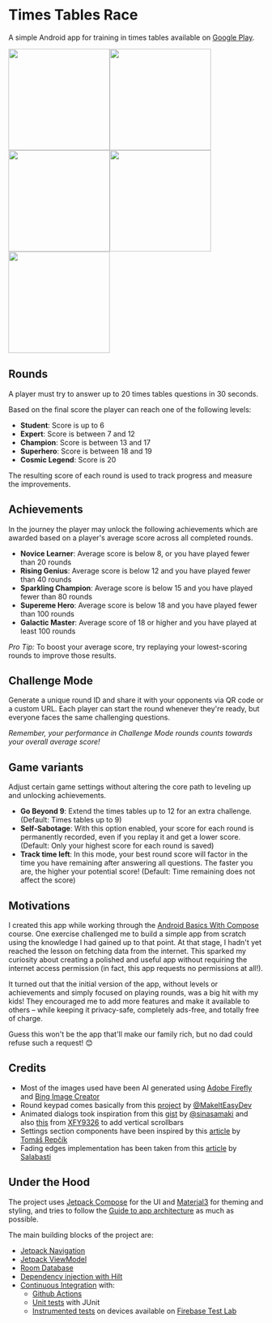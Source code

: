 # Times Tables Race
A simple Android app for training in times tables available on [Google Play](https://play.google.com/store/apps/details?id=it.mmessore.timestableschallenge).

<img src="https://github.com/Pizza67/times-tables-challenge/assets/13993235/9bc032e9-02d0-4ef8-8d82-7055c275cd27" width="200" ><img src="https://github.com/Pizza67/times-tables-challenge/assets/13993235/7843ed7e-e555-435a-8441-bacf67fabd1f" width="200"><img src="https://github.com/Pizza67/times-tables-challenge/assets/13993235/a0eae962-d7f9-47d2-b0d2-1252ccecb4d1" width="200"><img src="https://github.com/Pizza67/times-tables-challenge/assets/13993235/e4d6828d-5352-47fe-a3ca-22a7455de12a" width="200"><img src="https://github.com/Pizza67/times-tables-challenge/assets/13993235/838346b5-8f3f-4d42-97b4-a794afedac80" width="200">

## Rounds 
A player must try to answer up to 20 times tables questions in 30 seconds.

Based on the final score the player can reach one of the following levels:

* **Student**: Score is up to 6
* **Expert**: Score is between 7 and 12
* **Champion**: Score is between 13 and 17
* **Superhero**: Score is between 18 and 19
* **Cosmic Legend**: Score is 20

The resulting score of each round is used to track progress and measure the improvements.

## Achievements
In the journey the player may unlock the following achievements which are awarded based on a player's average score across all completed rounds.

* **Novice Learner**: Average score is below 8, or you have played fewer than 20 rounds
* **Rising Genius**: Average score is below 12 and you have played fewer than 40 rounds
* **Sparkling Champion**: Average score is below 15 and you have played fewer than 80 rounds
* **Supereme Hero**: Average score is below 18 and you have played fewer than 100 rounds
* **Galactic Master**: Average score of 18 or higher and you have played at least 100 rounds

_Pro Tip:_ To boost your average score, try replaying your lowest-scoring rounds to improve those results.

## Challenge Mode
Generate a unique round ID and share it with your opponents via QR code or a custom URL. 
Each player can start the round whenever they're ready, but everyone faces the same challenging questions.

_Remember, your performance in Challenge Mode rounds counts towards your overall average score!_

## Game variants
Adjust certain game settings without altering the core path to leveling up and unlocking achievements.

* **Go Beyond 9**: Extend the times tables up to 12 for an extra challenge. (Default: Times tables up to 9)
* **Self-Sabotage**: With this option enabled, your score for each round is permanently recorded, even if you replay it and get a lower score. (Default: Only your highest score for each round is saved)
* **Track time left**: In this mode, your best round score will factor in the time you have remaining after answering all questions. The faster you are, the higher your potential score! (Default: Time remaining does not affect the score)

## Motivations
I created this app while working through the [Android Basics With Compose](https://developer.android.com/courses/android-basics-compose/course) course. One exercise challenged me to build a simple app from scratch using the knowledge I had gained up to that point. At that stage, I hadn't yet reached the lesson on fetching data from the internet. This sparked my curiosity about creating a polished and useful app without requiring the internet access permission (in fact, this app requests no permissions at all!).

It turned out that the initial version of the app, without levels or achievements and simply focused on playing rounds, was a big hit with my kids! They encouraged me to add more features and make it available to others – while keeping it privacy-safe, completely ads-free, and totally free of charge.

Guess this won't be the app that'll make our family rich, but no dad could refuse such a request! 😊

## Credits

* Most of the images used have been AI generated using [Adobe Firefly](https://firefly.adobe.com/) and [Bing Image Creator](https://www.bing.com/images/create)
* Round keypad comes basically from this [project](https://github.com/MakeItEasyDev/Jetpack-Compose-Custom-Number-Keyboard) by [@MakeItEasyDev](https://github.com/MakeItEasyDev)
* Animated dialogs took inspiration from this [gist](https://gist.github.com/sinasamaki/daa825d96235a18822177a2b1b323f49?ref=sinasamaki.com) by [@sinasamaki](https://github.com/sinasamaki) and also [this](https://gist.github.com/XFY9326/2067efcc3c5899557cc6a334d76a92c8) from [XFY9326](https://gist.github.com/XFY9326) to add vertical scrollbars
* Settings section components have been inspired by this [article](https://tomas-repcik.medium.com/making-extensible-settings-screen-in-jetpack-compose-from-scratch-2558170dd24d) by [Tomáš Repčík](https://tomasrepcik.dev/)
* Fading edges implementation has been taken from this [article](https://medium.com/@helmersebastian/fading-edges-modifier-in-jetpack-compose-af94159fdf1f) by [Salabasti](https://medium.com/@helmersebastian)

## Under the Hood

The project uses [Jetpack Compose](https://developer.android.com/develop/ui/compose) for the UI and [Material3](https://m3.material.io/) for theming and styling, and tries to follow the [Guide to app architecture](https://developer.android.com/topic/architecture) as much as possible.

The main building blocks of the project are:

* [Jetpack Navigation](https://developer.android.com/guide/navigation)
* [Jetpack ViewModel](https://developer.android.com/topic/libraries/architecture/viewmodel)
* [Room Database](https://developer.android.com/training/data-storage/room)
* [Dependency injection with Hilt](https://developer.android.com/training/dependency-injection/hilt-android)
* [Continuous Integration](https://en.wikipedia.org/wiki/Continuous_integration) with:
  * [Github Actions](https://github.com/features/actions)
  * [Unit tests](https://developer.android.com/training/testing/local-tests) with JUnit
  * [Instrumented tests](https://developer.android.com/training/testing/instrumented-tests) on devices available on [Firebase Test Lab](https://firebase.google.com/docs/test-lab)

